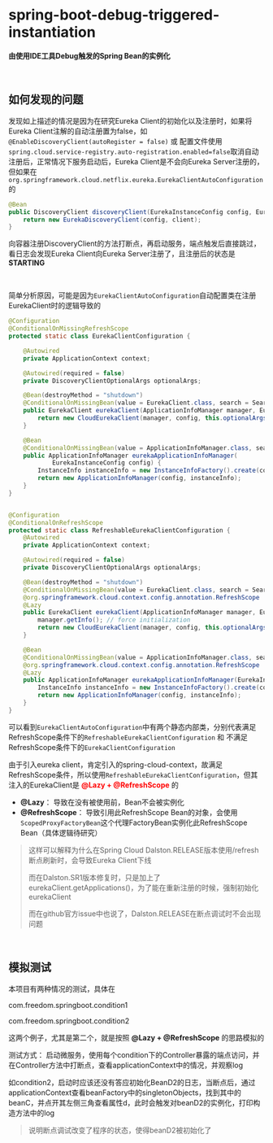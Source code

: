 # spring-boot-debug-triggered-instantiation

**由使用IDE工具Debug触发的Spring Bean的实例化**

<br>

## 如何发现的问题

发现如上描述的情况是因为在研究Eureka Client的初始化以及注册时，如果将Eureka Client注解的自动注册置为false，如`@EnableDiscoveryClient(autoRegister = false)` 或 配置文件使用 `spring.cloud.service-registry.auto-registration.enabled=false`取消自动注册后，正常情况下服务启动后，Eureka Client是不会向Eureka Server注册的，但如果在`org.springframework.cloud.netflix.eureka.EurekaClientAutoConfiguration`的

```java
@Bean
public DiscoveryClient discoveryClient(EurekaInstanceConfig config, EurekaClient client) {
	return new EurekaDiscoveryClient(config, client);
}
```

向容器注册DiscoveryClient的方法打断点，再启动服务，端点触发后直接跳过，看日志会发现Eureka Client向Eureka Server注册了，且注册后的状态是 **STARTING**

<br>

简单分析原因，可能是因为`EurekaClientAutoConfiguration`自动配置类在注册EurekaClient时的逻辑导致的

```java
@Configuration
@ConditionalOnMissingRefreshScope
protected static class EurekaClientConfiguration {

	@Autowired
	private ApplicationContext context;

	@Autowired(required = false)
	private DiscoveryClientOptionalArgs optionalArgs;

	@Bean(destroyMethod = "shutdown")
	@ConditionalOnMissingBean(value = EurekaClient.class, search = SearchStrategy.CURRENT)
	public EurekaClient eurekaClient(ApplicationInfoManager manager, EurekaClientConfig config) {
		return new CloudEurekaClient(manager, config, this.optionalArgs,this.context);
	}

	@Bean
	@ConditionalOnMissingBean(value = ApplicationInfoManager.class, search = SearchStrategy.CURRENT)
	public ApplicationInfoManager eurekaApplicationInfoManager(
			EurekaInstanceConfig config) {
		InstanceInfo instanceInfo = new InstanceInfoFactory().create(config);
		return new ApplicationInfoManager(config, instanceInfo);
	}
}


@Configuration
@ConditionalOnRefreshScope
protected static class RefreshableEurekaClientConfiguration {
	@Autowired
	private ApplicationContext context;

	@Autowired(required = false)
	private DiscoveryClientOptionalArgs optionalArgs;

	@Bean(destroyMethod = "shutdown")
	@ConditionalOnMissingBean(value = EurekaClient.class, search = SearchStrategy.CURRENT)
	@org.springframework.cloud.context.config.annotation.RefreshScope
	@Lazy
	public EurekaClient eurekaClient(ApplicationInfoManager manager, EurekaClientConfig config, EurekaInstanceConfig instance) {
		manager.getInfo(); // force initialization
		return new CloudEurekaClient(manager, config, this.optionalArgs,this.context);
	}

	@Bean
	@ConditionalOnMissingBean(value = ApplicationInfoManager.class, search = SearchStrategy.CURRENT)
	@org.springframework.cloud.context.config.annotation.RefreshScope
	@Lazy
	public ApplicationInfoManager eurekaApplicationInfoManager(EurekaInstanceConfig config) {
		InstanceInfo instanceInfo = new InstanceInfoFactory().create(config);
		return new ApplicationInfoManager(config, instanceInfo);
	}
}
```

可以看到`EurekaClientAutoConfiguration`中有两个静态内部类，分别代表满足RefreshScope条件下的`RefreshableEurekaClientConfiguration` 和 不满足RefreshScope条件下的`EurekaClientConfiguration`

由于引入eureka client，肯定引入的spring-cloud-context，故满足RefreshScope条件，所以使用`RefreshableEurekaClientConfiguration`，但其注入的EurekaClient是<font color="red"> **@Lazy + @RefreshScope**</font> 的

- **@Lazy**： 导致在没有被使用前，Bean不会被实例化
- **@RefreshScope**： 导致引用此RefreshScope Bean的对象，会使用`ScopedProxyFactoryBean`这个代理FactoryBean实例化此RefreshScope Bean（具体逻辑待研究）

> 这样可以解释为什么在Spring Cloud Dalston.RELEASE版本使用/refresh断点刷新时，会导致Eureka Client下线
>
> 而在Dalston.SR1版本修复时，只是加上了 eurekaClient.getApplications()，为了能在重新注册的时候，强制初始化eurekaClient
>
> 而在github官方issue中也说了，Dalston.RELEASE在断点调试时不会出现问题

<br>

## 模拟测试

本项目有两种情况的测试，具体在

com.freedom.springboot.condition1

com.freedom.springboot.condition2

这两个例子，尤其是第二个，就是按照 **@Lazy + @RefreshScope** 的思路模拟的

测试方式： 启动微服务，使用每个condition下的Controller暴露的端点访问，并在Controller方法中打断点，查看applicationContext中的情况，并观察log

如condition2，启动时应该还没有答应初始化BeanD2的日志，当断点后，通过applicationContext查看beanFactory中的singletonObjects，找到其中的beanC，并点开其左侧三角查看属性d，此时会触发对beanD2的实例化，打印构造方法中的log

> 说明断点调试改变了程序的状态，使得beanD2被初始化了











